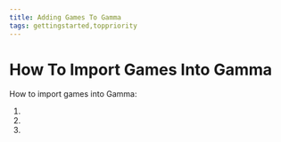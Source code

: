 ```yaml
---
title: Adding Games To Gamma
tags: gettingstarted,toppriority
---
```


# How To Import Games Into Gamma

How to import games into Gamma:

1.
2.
3.
